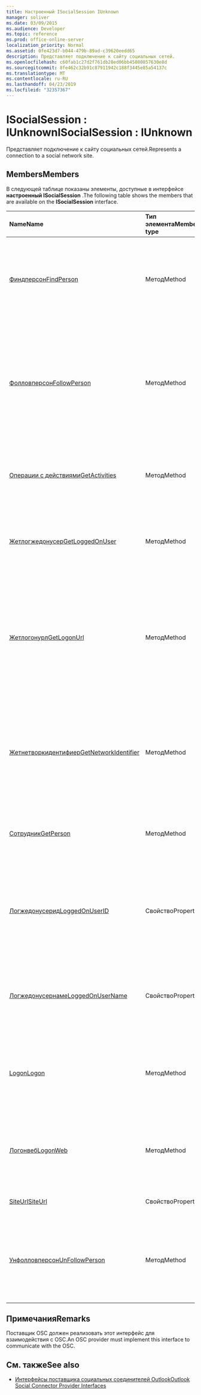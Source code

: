 ```yaml
---
title: Настроенный ISocialSession IUnknown
manager: soliver
ms.date: 03/09/2015
ms.audience: Developer
ms.topic: reference
ms.prod: office-online-server
localization_priority: Normal
ms.assetid: 0fe423d7-b044-479b-89ad-c39620eedd65
description: Представляет подключение к сайту социальных сетей.
ms.openlocfilehash: c60fab1c27d2f761db28ed06bb45080857630e8d
ms.sourcegitcommit: 8fe462c32b91c87911942c188f3445e85a54137c
ms.translationtype: MT
ms.contentlocale: ru-RU
ms.lasthandoff: 04/23/2019
ms.locfileid: "32357367"
---
```

# <a name="isocialsession--iunknown"></a><span data-ttu-id="64121-103">ISocialSession : IUnknown</span><span class="sxs-lookup"><span data-stu-id="64121-103">ISocialSession : IUnknown</span></span>

<span data-ttu-id="64121-104">Представляет подключение к сайту социальных сетей.</span><span class="sxs-lookup"><span data-stu-id="64121-104">Represents a connection to a social network site.</span></span>
  
## <a name="members"></a><span data-ttu-id="64121-105">Members</span><span class="sxs-lookup"><span data-stu-id="64121-105">Members</span></span>

<span data-ttu-id="64121-106">В следующей таблице показаны элементы, доступные в интерфейсе **настроенный ISocialSession** .</span><span class="sxs-lookup"><span data-stu-id="64121-106">The following table shows the members that are available on the **ISocialSession** interface.</span></span> 
  
|<span data-ttu-id="64121-107">**Name**</span><span class="sxs-lookup"><span data-stu-id="64121-107">**Name**</span></span>|<span data-ttu-id="64121-108">**Тип элемента**</span><span class="sxs-lookup"><span data-stu-id="64121-108">**Member type**</span></span>|<span data-ttu-id="64121-109">**Описание**</span><span class="sxs-lookup"><span data-stu-id="64121-109">**Description**</span></span>|
|:-----|:-----|:-----|
|[<span data-ttu-id="64121-110">Финдперсон</span><span class="sxs-lookup"><span data-stu-id="64121-110">FindPerson</span></span>](isocialsession-findperson.md) <br/> |<span data-ttu-id="64121-111">Метод</span><span class="sxs-lookup"><span data-stu-id="64121-111">Method</span></span>  <br/> |<span data-ttu-id="64121-112">Получает строку, представляющую одного или нескольких лиц, которые совпадают с параметром _UserID_ .</span><span class="sxs-lookup"><span data-stu-id="64121-112">Gets a string that represents one or more persons who match the  _userID_ parameter.</span></span>  <br/> |
|[<span data-ttu-id="64121-113">Фолловперсон</span><span class="sxs-lookup"><span data-stu-id="64121-113">FollowPerson</span></span>](isocialsession-followperson.md) <br/> |<span data-ttu-id="64121-114">Метод</span><span class="sxs-lookup"><span data-stu-id="64121-114">Method</span></span>  <br/> |<span data-ttu-id="64121-115">Добавляет пользователя, указанного параметром _EmailAddress_ , в качестве друга для пользователя, выполнившего вход в социальной сети.</span><span class="sxs-lookup"><span data-stu-id="64121-115">Adds the person identified by the  _emailAddress_ parameter as a friend for the logged-on user on the social network.</span></span>  <br/> |
|[<span data-ttu-id="64121-116">Операции с действиями</span><span class="sxs-lookup"><span data-stu-id="64121-116">GetActivities</span></span>](isocialsession-getactivities.md) <br/> |<span data-ttu-id="64121-117">Метод</span><span class="sxs-lookup"><span data-stu-id="64121-117">Method</span></span>  <br/> |<span data-ttu-id="64121-118">Этот метод является устаревшим в Outlook Social Connector (OSC) 1,1.</span><span class="sxs-lookup"><span data-stu-id="64121-118">This method has been deprecated in Outlook Social Connector (OSC) 1.1.</span></span>  <br/> |
|[<span data-ttu-id="64121-119">Жетлогжедонусер</span><span class="sxs-lookup"><span data-stu-id="64121-119">GetLoggedOnUser</span></span>](isocialsession-getloggedonuser.md) <br/> |<span data-ttu-id="64121-120">Метод</span><span class="sxs-lookup"><span data-stu-id="64121-120">Method</span></span>  <br/> |<span data-ttu-id="64121-121">Получает интерфейс [исоЦиалпрофиле](isocialprofileisocialperson.md) , представляющий пользователя, выполнившего вход в систему.</span><span class="sxs-lookup"><span data-stu-id="64121-121">Gets an [ISocialProfile](isocialprofileisocialperson.md) interface that represents the logged-on user.</span></span>  <br/> |
|[<span data-ttu-id="64121-122">Жетлогонурл</span><span class="sxs-lookup"><span data-stu-id="64121-122">GetLogonUrl</span></span>](isocialsession-getlogonurl.md) <br/> |<span data-ttu-id="64121-123">Метод</span><span class="sxs-lookup"><span data-stu-id="64121-123">Method</span></span>  <br/> |<span data-ttu-id="64121-124">Получает строку, представляющую URL-адрес, используемый для представления формы на основе браузера пользователю во время веб-проверки подлинности.</span><span class="sxs-lookup"><span data-stu-id="64121-124">Gets a string that represents a URL that is used for presenting a browser-based form to the user during web authentication.</span></span>  <br/> |
|[<span data-ttu-id="64121-125">Жетнетворкидентифиер</span><span class="sxs-lookup"><span data-stu-id="64121-125">GetNetworkIdentifier</span></span>](isocialsession-getnetworkidentifier.md) <br/> |<span data-ttu-id="64121-126">Метод</span><span class="sxs-lookup"><span data-stu-id="64121-126">Method</span></span>  <br/> |<span data-ttu-id="64121-127">Получает строку, представляющую уникальный идентификатор социальной сети для данного подключения к социальной сети.</span><span class="sxs-lookup"><span data-stu-id="64121-127">Gets a string that represents a unique social network identifier for a given social network connection.</span></span>  <br/> |
|[<span data-ttu-id="64121-128">Сотрудник</span><span class="sxs-lookup"><span data-stu-id="64121-128">GetPerson</span></span>](isocialsession-getperson.md) <br/> |<span data-ttu-id="64121-129">Метод</span><span class="sxs-lookup"><span data-stu-id="64121-129">Method</span></span>  <br/> |<span data-ttu-id="64121-130">Получает интерфейс [исоЦиалперсон](isocialpersoniunknown.md) , основанный на параметре _UserID_ .</span><span class="sxs-lookup"><span data-stu-id="64121-130">Gets an [ISocialPerson](isocialpersoniunknown.md) interface based on the  _userID_ parameter.</span></span>  <br/> |
|[<span data-ttu-id="64121-131">Логжедонусерид</span><span class="sxs-lookup"><span data-stu-id="64121-131">LoggedOnUserID</span></span>](isocialsession-loggedonuserid.md) <br/> |<span data-ttu-id="64121-132">Свойство</span><span class="sxs-lookup"><span data-stu-id="64121-132">Property</span></span>  <br/> |<span data-ttu-id="64121-133">Возвращает строку, представляющую идентификатор пользователя социальной сети пользователя, выполнившего вход в систему.</span><span class="sxs-lookup"><span data-stu-id="64121-133">Returns a string that represents the social network user ID of the user who is currently logged on.</span></span>  <br/> |
|[<span data-ttu-id="64121-134">Логжедонусернаме</span><span class="sxs-lookup"><span data-stu-id="64121-134">LoggedOnUserName</span></span>](isocialsession-loggedonusername.md) <br/> |<span data-ttu-id="64121-135">Свойство</span><span class="sxs-lookup"><span data-stu-id="64121-135">Property</span></span>  <br/> |<span data-ttu-id="64121-136">Возвращает строку, представляющую имя пользователя, используемое при входе в систему.</span><span class="sxs-lookup"><span data-stu-id="64121-136">Returns a string that represents the user name that is used when logging on.</span></span>  <br/> |
|[<span data-ttu-id="64121-137">Logon</span><span class="sxs-lookup"><span data-stu-id="64121-137">Logon</span></span>](isocialsession-logon.md) <br/> |<span data-ttu-id="64121-138">Метод</span><span class="sxs-lookup"><span data-stu-id="64121-138">Method</span></span>  <br/> |<span data-ttu-id="64121-139">Выполняет вход на сайт социальных сетей с использованием указанных имени пользователя и пароля.</span><span class="sxs-lookup"><span data-stu-id="64121-139">Logs on to the social network site by using the specified user name and password.</span></span>  <br/> |
|[<span data-ttu-id="64121-140">Логонвеб</span><span class="sxs-lookup"><span data-stu-id="64121-140">LogonWeb</span></span>](isocialsession-logonweb.md) <br/> |<span data-ttu-id="64121-141">Метод</span><span class="sxs-lookup"><span data-stu-id="64121-141">Method</span></span>  <br/> |<span data-ttu-id="64121-142">Выполняет вход на сайт социальных сетей с помощью проверки подлинности на основе форм.</span><span class="sxs-lookup"><span data-stu-id="64121-142">Logs on to the social network site by using forms-based authentication.</span></span>  <br/> |
|[<span data-ttu-id="64121-143">SiteUrl</span><span class="sxs-lookup"><span data-stu-id="64121-143">SiteUrl</span></span>](isocialsession-siteurl.md) <br/> |<span data-ttu-id="64121-144">Свойство</span><span class="sxs-lookup"><span data-stu-id="64121-144">Property</span></span>  <br/> |<span data-ttu-id="64121-145">Задает URL-адрес сайта социальных сетей.</span><span class="sxs-lookup"><span data-stu-id="64121-145">Sets the social network site URL.</span></span>  <br/> |
|[<span data-ttu-id="64121-146">Унфолловперсон</span><span class="sxs-lookup"><span data-stu-id="64121-146">UnFollowPerson</span></span>](isocialsession-unfollowperson.md) <br/> |<span data-ttu-id="64121-147">Метод</span><span class="sxs-lookup"><span data-stu-id="64121-147">Method</span></span>  <br/> |<span data-ttu-id="64121-148">Удаляет пользователя, определенного параметром _UserID_ , в качестве друга в социальной сети.</span><span class="sxs-lookup"><span data-stu-id="64121-148">Removes the person identified by the  _userID_ parameter as a friend on the social network.</span></span>  <br/> |
   
## <a name="remarks"></a><span data-ttu-id="64121-149">Примечания</span><span class="sxs-lookup"><span data-stu-id="64121-149">Remarks</span></span>

<span data-ttu-id="64121-150">Поставщик OSC должен реализовать этот интерфейс для взаимодействия с OSC.</span><span class="sxs-lookup"><span data-stu-id="64121-150">An OSC provider must implement this interface to communicate with the OSC.</span></span>
  
## <a name="see-also"></a><span data-ttu-id="64121-151">См. также</span><span class="sxs-lookup"><span data-stu-id="64121-151">See also</span></span>

- [<span data-ttu-id="64121-152">Интерфейсы поставщика социальных соединителей Outlook</span><span class="sxs-lookup"><span data-stu-id="64121-152">Outlook Social Connector Provider Interfaces</span></span>](outlook-social-connector-provider-interfaces.md)

